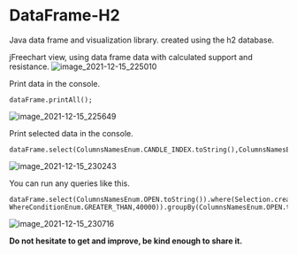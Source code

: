 # DataFrame-H2
Java data frame and visualization library. created using the h2 database.

jFreechart view, using data frame data with calculated support and resistance.
![image_2021-12-15_225010](https://user-images.githubusercontent.com/35126851/146234116-1172e53c-9866-46c2-b62c-6096fd5d186b.png)

Print data in the console.
```
dataFrame.printAll();
```
![image_2021-12-15_225649](https://user-images.githubusercontent.com/35126851/146235192-e94f13fe-13b9-4889-b384-f84d41a1817f.png)

Print selected data in the console.
```
dataFrame.select(ColumnsNamesEnum.CANDLE_INDEX.toString(),ColumnsNamesEnum.DATE_AND_TIME.toString(),ColumnsNamesEnum.OPEN.toString()).printAll();
```
![image_2021-12-15_230243](https://user-images.githubusercontent.com/35126851/146236194-665279f5-9640-45ba-b766-5c548eb58306.png)

You can run any queries like this.
```
dataFrame.select(ColumnsNamesEnum.OPEN.toString()).where(Selection.create(ColumnsNamesEnum.OPEN.toString(), WhereConditionEnum.GREATER_THAN,40000)).groupBy(ColumnsNamesEnum.OPEN.toString()).executeForData();
```
![image_2021-12-15_230716](https://user-images.githubusercontent.com/35126851/146236801-182f1f35-5d98-42ff-bf80-2a9657aa2baa.png)

**Do not hesitate to get and improve, be kind enough to share it.**
